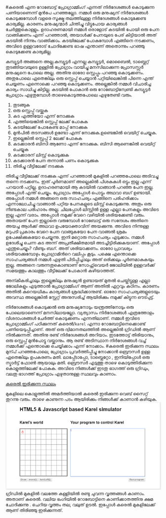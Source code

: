 #കരെൽ എന്ന റോബോട്ട്
പ്രോഗ്രാമ്മിംഗ് എന്നത് നിര്‍ദേശങ്ങള്‍ കൊടുക്കുന്ന പണിയാണെന്ന് മുന്‍പേ പറഞ്ഞല്ലോ. നമ്മള്‍ ഒരു മനുഷ്യന് നിര്‍ദേശങ്ങള്‍ കൊടുക്കുമ്പോള്‍ വളരെ സൂക്ഷ്മ തലത്തിലുള്ള നിര്‍ദേശങ്ങള്‍ കൊടുക്കേണ്ട കാര്യമില്ല. കാരണം  മനുഷ്യന്മാര്‍ ചിന്തിച്ചു വിട്ടുപോയ കാര്യങ്ങള്‍ ചേര്‍ത്തുകൊള്ളും. ഉദാഹരണമായി നമ്മള്‍ ഒരാളോട് കടയില്‍ പോയി ഒരു പേന വാങ്ങിക്കണം എന്ന് പറഞ്ഞാല്‍, അയാള്‍ക്ക് പേനയുടെ പേര് കിട്ടിയാല്‍ അത് കടയില്‍ നിന്നും വാങ്ങിക്കാം. കടയിലേക്ക് പോകുമ്പോള്‍ എങ്ങിനെ നടക്കണം, അവിടെ ഉള്ളവരോട് ചോദിക്കേണ്ട ഭാഷ എന്താണ് അതൊന്നും പറഞ്ഞു കൊടുക്കേണ്ട കാര്യമില്ല.

കമ്പ്യൂട്ടര്‍ അങ്ങനെ അല്ല.കമ്പ്യൂട്ടര്‍ എന്നല്ല കമ്പ്യൂട്ടര്‍, മൊബൈല്‍, ടാബ്ലെറ്റ് തുടങ്ങിയവയുടെ ഉള്ളില്‍  പ്രോഗ്രാം വായിച്ചു മനസിലാക്കുന്ന പ്രോസസ്സര്‍ മനുഷ്യനെ പോലെ അല്ല. അതിനു ഓരോ സ്റ്റെപ്പും പറഞ്ഞു കൊടുക്കണം. അതുപോലെ ഏതെങ്കിലും ഒരു സ്റ്റെപ്പ് ചെയ്യാന്‍ പറ്റിയിലെങ്കില്‍ പിന്നെ എന്ത് ചെയ്യണം എന്നൊക്കെ പറഞ്ഞു കൊടുക്കണം. അല്ലെങ്കില്‍ നമ്മള്‍ വിചാരിച്ച കാര്യം സാധിച്ചു കിട്ടില്ല. കടയില്‍ പോകാന്‍ ഒരു റോബോട്ടിന്വേണ്ടി കമ്പ്യൂട്ടര്‍ പ്രോഗ്രാം എഴുതുമ്പോള്‍ താഴെകൊടുത്തപോലെ എഴുതേണ്ടി വരും.

1. തുടങ്ങുക
2. ഒരു സ്റ്റെപ്പ് വയ്ക്കുക
3. കട എത്തിയോ എന്ന് നോക്കുക
4. എത്തിയെങ്കില്‍ സ്റ്റെപ്പ് ലേക്ക് പോകുക
5. കടയിലേക്ക് പോകേണ്ട മാപ്പ് നോക്കുക
6. മുന്‍പില്‍ തടസങ്ങള്‍ ഉണ്ടോ എന്ന് നോക്കുക.ഉണ്ടെങ്കില്‍ വെയിറ്റ് ചെയ്യുക.
7. ഇല്ലെങ്കില്‍ സ്റ്റെപ്പ് 2 ലേക്ക് പോകുക
8. കടക്കാരന്‍ ബിസി ആണോ എന്ന് നോക്കുക. ബിസി ആണെങ്കില്‍ വെയിറ്റ് ചെയ്യുക
9. കടക്കാരന് ലിസ്റ്റ് കൊടുക്കുക 
10. കടക്കാരന്‍ പേന തന്നാല്‍ പണം കൊടുക്കുക
11. തിരിച്ചു വീട്ടിലേക്ക് നടക്കുക

തിരിച്ചു വീട്ടിലേക്ക് നടക്കുക എന്ന് പറഞ്ഞാല്‍ മുകളില്‍ പറഞ്ഞപോലെ അടിവച്ചു തന്നെ നടക്കണം. ഇത് പൂര്‍ണമാണ് അല്ലെകില്‍ പിശകുകള്‍ ഒട്ടും ഇല്ല എന്ന് പറയാന്‍ പറ്റില്ല. ഉദാഹരണമായി ആ കടയില്‍ വാങ്ങാന്‍ പറഞ്ഞ പേന ഇല്ല. അപ്പോള്‍ എന്ത് ചെയ്യും. പ്രോഗ്രാം അപ്പോള്‍ പൊട്ടും അഥവാ ബഗ് ഉണ്ടായി. അപ്പോള്‍ നമ്മള്‍ അങ്ങനെ ഒരു സാഹചര്യം എങ്ങിനെ പരിഹരിക്കാം എന്നാലോചിച്ചു വാങ്ങാല്‍ പറ്റിയ പേനകളുടെ ലിസ്റ്റ് കൊടുക്കുന്നു. അതും ഒരു നീണ്ടകാല പരിഹാരം അല്ല. ചിലപ്പോള്‍ ലിസ്റ്റില്‍ ഉള്ള എല്ലാ പേനകളും അവിടെ ഇല്ല എന്ന് വരാം. അപ്പോള്‍ നമുക്ക്  വേറെ വഴിയില്‍ ശരിയക്കേണ്ടി വരും. അതായത് പേന ഇല്ലാതെ വരുമ്പോള്‍ റോബോട്ട് ഒരു സന്ദേശം അതിനെ അയച്ച ആള്‍ക്ക് അഥവാ ഉപയോക്താവിന് അയക്കുന്നു. അവിടെ നിന്നുള്ള മറുപടി പ്രകാരം വേറെ പേന വാങ്ങുകയോ പേന വാങ്ങല്‍ ശ്രമം ഉപേക്ഷിക്കുകയോ ചെയ്യുന്നു. ഇനി മറ്റൊരു സാഹചര്യം എടുക്കാം. നമ്മള്‍ ഉദേശിച്ചു ചെന്ന കട അന്ന് അപ്രതീക്ഷിതമായി അടച്ചിട്ടിരിക്കുകയാണ്. അപ്പോള്‍ എന്തുചെയ്യും? വീണ്ടും ബഗ്. അത് ശരിയാക്കണം. ഓരോ പ്രാവശ്യം ശരിയാക്കുമ്പോഴും പ്രോഗ്രാമിന്‍റെ വലിപ്പം കൂടും. പക്ഷെ എന്തൊക്കെ സാഹചര്യങ്ങള്‍ നമ്മള്‍ എഴുതി പിടിപ്പിച്ചാലും അത് ഒരിക്കലും പൂര്‍ണമാകുകയും ഇല്ല. അങ്ങനെ വരുന്നതുകൊണ്ടാണ് സോഫ്റ്റ്‌വെയര്‍ ജോലിയില്‍ ഉള്ളവര്‍ക്ക് സമയത്തും കാലത്തും വീട്ടിലേക്ക് പോകാന്‍ കഴിയാത്തത്.

അന്കീകരിച്ചാലും ഇല്ലെങ്കിലും മനുഷ്യന്‍ ഉണ്ടായത് മുതല്‍ ചെയ്തിട്ടുള്ള എല്ലാ ജോലികളും എടുത്താല്‍ പ്രോഗ്രാമ്മിംഗ് ആണ് അതില്‍ ഏറ്റവും കഠിനം. കാരണം അതില്‍ കുറെയധികം കാര്യങ്ങള്‍ ശ്രദ്ധിക്കാനുണ്ട്. ഓരോ സാഹചര്യങ്ങളുടെയും അവസ്ഥ അല്ലെങ്കില്‍ സ്റ്റേറ്റ് അനുസരിച്ച് ആയിരിക്കും നമുക്ക് കിട്ടുന്ന ഔട്പുട്ട്.

നിര്‍ദേശങ്ങള്‍ കൊടുക്കല്‍ ഒരു മനുഷ്യനോടും യന്ത്രത്തിനോടും ഒരു പോലെയാണെന്ന് മനസിലായല്ലോ. വ്യത്യാസം നിര്‍ദേശങ്ങള്‍ എത്രത്തോളം വിശദാംശങ്ങള്‍ ചേര്‍ത്ത് കൊടുക്കണം എന്നതിലാണ്. നമ്മള്‍ ഇവിടെ പ്രോഗ്രാമ്മിംഗ് പഠിക്കുന്നത് കരെല്‍/`karel` എന്നാ റോബോട്ടിനെക്കൊണ്ട് പണിയെടുപ്പിച്ചാണ്. അത് ഒരു ദ്വിമാനതലത്തില്‍ അല്ലെങ്കില്‍ ഗ്രിഡില്‍ ആണ് നില്‍ക്കുന്നത്. അതിനു രണ്ട് നിര്‍ദേശങ്ങള്‍ അറിയാം. ഇടത്തോട്ട് തിരിയാനും, ഒരു സ്റ്റെപ്പ് മുന്‍പോട്ടു വയ്ക്കാനും. ആ രണ്ട് അടിസ്ഥാന നിര്‍ദേശങ്ങള്‍ വച്ച്  നമ്മള്‍ക്ക് എന്തൊക്കെ ചെയ്യിക്കാം എന്ന് നോക്കാം.
#കരെല്‍ ഇരിക്കുന്ന സ്ഥലം
മുന്പ് പറഞ്ഞപോലെ, പ്രോഗ്രാം പ്രവര്‍ത്തിപ്പിച്ചു നോക്കാന്‍ ബ്രൌസര്‍ ഉള്ള ഏതെങ്കിലും ഉപകരണം മതി. ലാപ്പ്ടോപ്പോ, ടാബ്ലെറ്റോ , ഇനിയിപ്പോള്‍ ഒരു സ്മാര്‍ട്ട്‌ ഫോണ്‍ ആയാലും മതി.  ബ്രൌസര്‍ എടുത്തു താഴെ കൊടുത്തിരിക്കുന്ന കൊളുത്തിലേക്ക് പോകുക. അവിടെ നിങ്ങള്‍ക്ക് ഇടതു ഭാഗത്ത് ഒരു ഗ്രിഡും, വലതു ഭാഗത്ത് പ്രോഗ്രാം എഴുതാനുള്ള സ്ഥലവും കാണാം.

[കരെല്‍ ഇരിക്കുന്ന സ്ഥലം](http://joymononline.in/apps/karel/karel.htm)
 
മുകളിലെ കൊളുത്തില്‍ അമര്‍ത്തിയാല്‍ കരെല്‍ ഇരിക്കുന്ന വെബ്‌ സൈറ്റ് തുറന്നു വരും. താഴെ കാണുന്ന പടം ആയിരിക്കും നിങ്ങള്‍ക്ക് കാണാന്‍ കഴിയുക.
![കരെല്‍ അപ്ലിക്കേഷന്‍](images/ch05/01/01-karel.PNG)
ഗ്രിഡില്‍ മുകളില്‍ വലത്തേ കള്ളിയില്‍ രണ്ടു ചുവന്ന വൃത്തങ്ങള്‍ കാണാം. അതാണ് കരെല്‍. വലിയ ഭംഗിയില്‍ റോബോട്ടിനെ കാണിക്കാതത്തിനു ക്ഷമ ചോദിക്കുന്നു . ചെറിയ വൃത്തം തല, വലുത് ഉടല്‍. ഇപ്പോള്‍ കരെല്‍ മുകളിലേക്ക് ആണ് തിരിഞ്ഞു ഇരിക്കുന്നത്.

